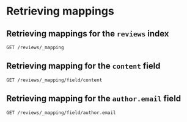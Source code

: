 # Retrieving mappings

## Retrieving mappings for the `reviews` index
```
GET /reviews/_mapping
```

## Retrieving mapping for the `content` field
```
GET /reviews/_mapping/field/content
```

## Retrieving mapping for the `author.email` field
```
GET /reviews/_mapping/field/author.email
```